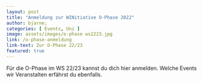 ```yaml
---
layout: post
title: "Anmeldung zur WINitiative O-Phase 2022"
author: bjarne;
categories: [ Events, Uni ]
image: assets/images/o-phase ws2223.jpg
link: /o-phase-anmeldung
link-text: Zur O-Phase 22/23
featured: true
---
```

Für die O-Phase im WS 22/23 kannst du dich hier anmelden. Welche Events wir Veranstalten erfährst du ebenfalls.
